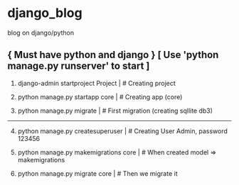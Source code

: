 # django_blog
blog on django/python

{ Must have python and django }
[ Use 'python manage.py runserver' to start ]
----------------------------------------------------------------------------

1) django-admin startproject Project | # Creating project

2) python manage.py startapp core | # Creating app (core)

3) python manage.py migrate | # First migration (creating sqllite db3)

----------------------------------------------------------------------------

4) python manage.py createsuperuser | # Creating User Admin, password 123456

5) python manage.py makemigrations core | # When created model => makemigrations

6) python manage.py migrate core | # Then we migrate it
